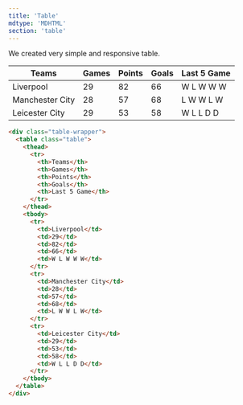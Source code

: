 ```yaml
---
title: 'Table'
mdtype: 'MDHTML'
section: 'table'
---
```


We created very simple and responsive table.

<div class="gra-s-wrapper">
  <div class="table-wrapper">
    <table class="table">
        <thead>
          <tr>
            <th>Teams</th>
            <th>Games</th>
            <th>Points</th>
            <th>Goals</th>
            <th>Last 5 Game</th>
          </tr>
        </thead>
        <tbody>
          <tr>
            <td>Liverpool</td>
            <td>29</td>
            <td>82</td>
            <td>66</td>
            <td>W L W W W</td>
          </tr>
          <tr>
            <td>Manchester City</td>
            <td>28</td>
            <td>57</td>
            <td>68</td>
            <td>L W W L W</td>
          </tr>
          <tr>
            <td>Leicester City</td>
            <td>29</td>
            <td>53</td>
            <td>58</td>
            <td>W L L D D</td>
          </tr>
    </table>
  </div>
</div>

```html
<div class="table-wrapper">
  <table class="table">
    <thead>
      <tr>
        <th>Teams</th>
        <th>Games</th>
        <th>Points</th>
        <th>Goals</th>
        <th>Last 5 Game</th>
      </tr>
    </thead>
    <tbody>
      <tr>
        <td>Liverpool</td>
        <td>29</td>
        <td>82</td>
        <td>66</td>
        <td>W L W W W</td>
      </tr>
      <tr>
        <td>Manchester City</td>
        <td>28</td>
        <td>57</td>
        <td>68</td>
        <td>L W W L W</td>
      </tr>
      <tr>
        <td>Leicester City</td>
        <td>29</td>
        <td>53</td>
        <td>58</td>
        <td>W L L D D</td>
      </tr>
    </tbody>
  </table>
</div>
```